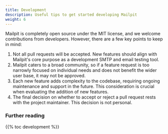 ```yaml
---
title: Development
description: Useful tips to get started developing Mailpit
weight: 6
---
```


Mailpit is completely open source under the MIT license, and we welcome contributions from developers. However, there are a few key points to keep in mind:

1. Not all pull requests will be accepted. New features should align with Mailpit's core purpose as a development SMTP and email testing tool.
2. Mailpit caters to a broad community, so if a feature request is too narrowly focused on individual needs and does not benefit the wider user base, it may not be approved.
3. Each new feature adds complexity to the codebase, requiring ongoing maintenance and support in the future. This consideration is crucial when evaluating the addition of new features.
4. The final decision on whether to accept or reject a pull request rests with the project maintainer. This decision is not personal.

### Further reading

{{% toc development %}}
